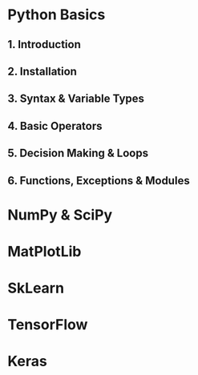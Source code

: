 # Python Basics

## 1. Introduction

## 2. Installation

## 3. Syntax & Variable Types

## 4. Basic Operators

## 5. Decision Making & Loops

## 6. Functions, Exceptions & Modules

# NumPy & SciPy

# MatPlotLib

# SkLearn

# TensorFlow

# Keras
